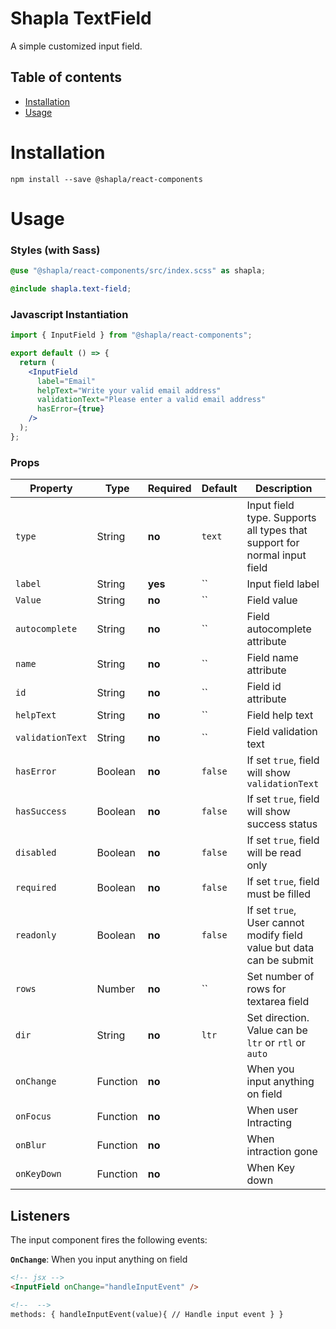 # Shapla TextField

A simple customized input field.

## Table of contents

- [Installation](#installation)
- [Usage](#usage)

# Installation

```
npm install --save @shapla/react-components
```

# Usage

### Styles (with Sass)

```scss
@use "@shapla/react-components/src/index.scss" as shapla;

@include shapla.text-field;
```

### Javascript Instantiation

```jsx
import { InputField } from "@shapla/react-components";

export default () => {
  return (
    <InputField
      label="Email"
      helpText="Write your valid email address"
      validationText="Please enter a valid email address"
      hasError={true}
    />
  );
};
```

### Props

| Property         | Type     | Required | Default | Description                                                              |
| ---------------- | -------- | -------- | ------- | ------------------------------------------------------------------------ |
| `type`           | String   | **no**   | `text`  | Input field type. Supports all types that support for normal input field |
| `label`          | String   | **yes**  | ``      | Input field label                                                        |
| `Value`          | String   | **no**   | ``      | Field value                                                              |
| `autocomplete`   | String   | **no**   | ``      | Field autocomplete attribute                                             |
| `name`           | String   | **no**   | ``      | Field name attribute                                                     |
| `id`             | String   | **no**   | ``      | Field id attribute                                                       |
| `helpText`       | String   | **no**   | ``      | Field help text                                                          |
| `validationText` | String   | **no**   | ``      | Field validation text                                                    |
| `hasError`       | Boolean  | **no**   | `false` | If set `true`, field will show `validationText`                          |
| `hasSuccess`     | Boolean  | **no**   | `false` | If set `true`, field will show success status                            |
| `disabled`       | Boolean  | **no**   | `false` | If set `true`, field will be read only                                   |
| `required`       | Boolean  | **no**   | `false` | If set `true`, field must be filled                                      |
| `readonly`       | Boolean  | **no**   | `false` | If set `true`, User cannot modify field value but data can be submit     |
| `rows`           | Number   | **no**   | ``      | Set number of rows for textarea field                                    |
| `dir`            | String   | **no**   | `ltr`   | Set direction. Value can be `ltr` or `rtl` or `auto`                     |
| `onChange`       | Function | **no**   |         | When you input anything on field                                         |
| `onFocus`        | Function | **no**   |         | When user Intracting                                                     |
| `onBlur`         | Function | **no**   |         | When intraction gone                                                     |
| `onKeyDown`      | Function | **no**   |         | When Key down                                                            |

## Listeners

The input component fires the following events:

**`OnChange`**: When you input anything on field

```html
<!-- jsx -->
<InputField onChange="handleInputEvent" />

<!--  -->
methods: { handleInputEvent(value){ // Handle input event } }
```
